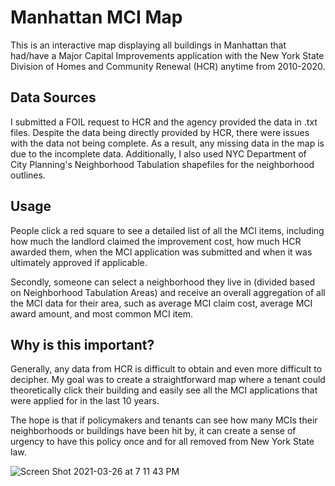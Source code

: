# Manhattan MCI Map

This is an interactive map displaying all buildings in Manhattan that had/have a Major Capital Improvements application with 
the New York State Division of Homes and Community Renewal (HCR) anytime from 2010-2020. 

## Data Sources

I submitted a FOIL request to HCR and the agency provided the data in .txt files. Despite the data being directly provided
by HCR, there were issues with the data not being complete. As a result, any missing data in the map is due to the incomplete data. 
Additionally, I also used NYC Department of City Planning's Neighborhood Tabulation shapefiles for the neighborhood outlines.

## Usage

People click a red square to see a detailed list of all the MCI items, including how much the landlord
claimed the improvement cost, how much HCR awarded them, when the MCI application was submitted and when it 
was ultimately approved if applicable. 

Secondly, someone can select a neighborhood they live in (divided based on Neighborhood Tabulation Areas)
and receive an overall aggregation of all the MCI data for their area, such as average MCI claim cost,
average MCI award amount, and most common MCI item. 

## Why is this important?

Generally, any data from HCR is difficult to obtain and even more difficult to decipher. My goal was to create a straightforward map
where a tenant could theoretically click their building and easily see all the MCI applications that were applied for in the last 10
years.

The hope is that if policymakers and tenants can see how many MCIs their neighborhoods or buildings have been hit by, it can create a 
sense of urgency to have this policy once and for all removed from New York State law. 

![Screen Shot 2021-03-26 at 7 11 43 PM](https://user-images.githubusercontent.com/73041144/112701470-1d57c880-8e67-11eb-9477-6fcef8db96b0.png)





